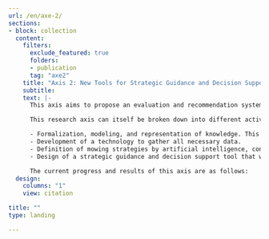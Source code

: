 ```yaml
---
url: /en/axe-2/
sections:
- block: collection
  content:
    filters:
      exclude_featured: true
      folders:
      - publication
      tag: "axe2"
    title: "Axis 2: New Tools for Strategic Guidance and Decision Support"
    subtitle:      
    text: |-  
      This axis aims to propose an evaluation and recommendation system for the sustainability of land management practices to assist them in implementing their maintenance strategies.

      This research axis can itself be broken down into different activities:

      - Formalization, modeling, and representation of knowledge. This primarily involves identifying data sources that can be used in the development of tools.
      - Development of a technology to gather all necessary data.
      - Definition of mowing strategies by artificial intelligence, considering long-term environmental changes.
      - Design of a strategic guidance and decision support tool that will consolidate all models derived from the research work developed within the chair.

      The current progress and results of this axis are as follows:
  design:
    columns: "1"
    view: citation

title: ""
type: landing

---
```

